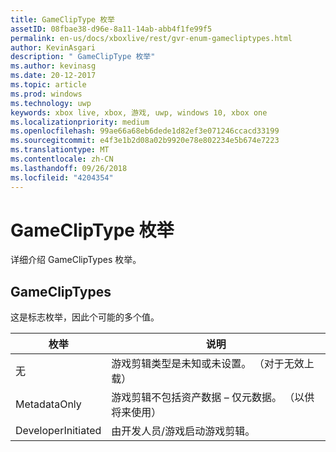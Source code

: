 ```yaml
---
title: GameClipType 枚举
assetID: 08fbae38-d96e-8a11-14ab-abb4f1fe99f5
permalink: en-us/docs/xboxlive/rest/gvr-enum-gamecliptypes.html
author: KevinAsgari
description: " GameClipType 枚举"
ms.author: kevinasg
ms.date: 20-12-2017
ms.topic: article
ms.prod: windows
ms.technology: uwp
keywords: xbox live, xbox, 游戏, uwp, windows 10, xbox one
ms.localizationpriority: medium
ms.openlocfilehash: 99ae66a68eb6dede1d82ef3e071246ccacd33199
ms.sourcegitcommit: e4f3e1b2d08a02b9920e78e802234e5b674e7223
ms.translationtype: MT
ms.contentlocale: zh-CN
ms.lasthandoff: 09/26/2018
ms.locfileid: "4204354"
---
```

# <a name="gamecliptype-enumeration"></a>GameClipType 枚举
详细介绍 GameClipTypes 枚举。 
<a id="ID4ET"></a>

 
## <a name="gamecliptypes"></a>GameClipTypes
 
这是标志枚举，因此个可能的多个值。
 
| <b>枚举</b>| <b>说明</b>| 
| --- | --- | 
| 无| 游戏剪辑类型是未知或未设置。 （对于无效上载）| 
| MetadataOnly| 游戏剪辑不包括资产数据 – 仅元数据。 （以供将来使用）| 
| DeveloperInitiated| 由开发人员/游戏启动游戏剪辑。| 
  